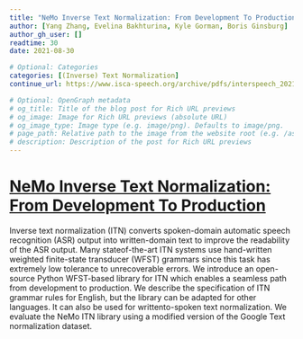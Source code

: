 ```yaml
---
title: "NeMo Inverse Text Normalization: From Development To Production"
author: [Yang Zhang, Evelina Bakhturina, Kyle Gorman, Boris Ginsburg]
author_gh_user: []
readtime: 30
date: 2021-08-30

# Optional: Categories
categories: [(Inverse) Text Normalization]
continue_url: https://www.isca-speech.org/archive/pdfs/interspeech_2021/zhang21ga_interspeech.pdf

# Optional: OpenGraph metadata
# og_title: Title of the blog post for Rich URL previews
# og_image: Image for Rich URL previews (absolute URL)
# og_image_type: Image type (e.g. image/png). Defaults to image/png.
# page_path: Relative path to the image from the website root (e.g. /assets/images/). If specified, the image at this path will be used for the link preview. It is unlikely you will need this parameter - you can probably use og_image instead.
# description: Description of the post for Rich URL previews
---
```


# [NeMo Inverse Text Normalization: From Development To Production](https://www.isca-speech.org/archive/pdfs/interspeech_2021/zhang21ga_interspeech.pdf)

Inverse text normalization (ITN) converts spoken-domain automatic speech recognition (ASR) output into written-domain text to improve the readability of the ASR output. Many stateof-the-art ITN systems use hand-written weighted finite-state transducer (WFST) grammars since this task has extremely low tolerance to unrecoverable errors. We introduce an open-source Python WFST-based library for ITN which enables a seamless path from development to production. We describe the specification of ITN grammar rules for English, but the library can be adapted for other languages. It can also be used for writtento-spoken text normalization. We evaluate the NeMo ITN library using a modified version of the Google Text normalization dataset.

<!-- more -->

